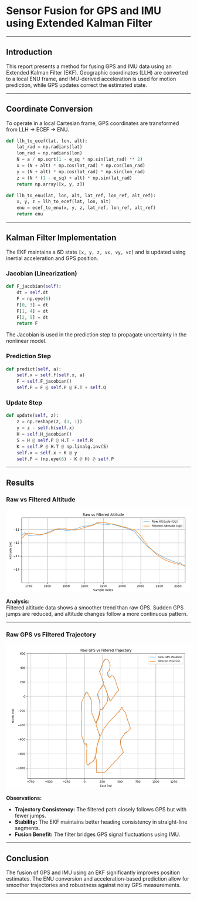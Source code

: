 # Sensor Fusion for GPS and IMU using Extended Kalman Filter

---

## Introduction

This report presents a method for fusing GPS and IMU data using an Extended Kalman Filter (EKF). Geographic coordinates (LLH) are converted to a local ENU frame, and IMU-derived acceleration is used for motion prediction, while GPS updates correct the estimated state.

---

## Coordinate Conversion

To operate in a local Cartesian frame, GPS coordinates are transformed from LLH → ECEF → ENU.

```python
def llh_to_ecef(lat, lon, alt):
    lat_rad = np.radians(lat)
    lon_rad = np.radians(lon)
    N = a / np.sqrt(1 - e_sq * np.sin(lat_rad) ** 2)
    x = (N + alt) * np.cos(lat_rad) * np.cos(lon_rad)
    y = (N + alt) * np.cos(lat_rad) * np.sin(lon_rad)
    z = (N * (1 - e_sq) + alt) * np.sin(lat_rad)
    return np.array([x, y, z])
```

```python
def llh_to_enu(lat, lon, alt, lat_ref, lon_ref, alt_ref):
    x, y, z = llh_to_ecef(lat, lon, alt)
    enu = ecef_to_enu(x, y, z, lat_ref, lon_ref, alt_ref)
    return enu
```

---

## Kalman Filter Implementation

The EKF maintains a 6D state `[x, y, z, vx, vy, vz]` and is updated using inertial acceleration and GPS position.

### Jacobian (Linearization)

```python
def F_jacobian(self):
    dt = self.dt
    F = np.eye(6)
    F[0, 3] = dt
    F[1, 4] = dt
    F[2, 5] = dt
    return F
```

The Jacobian is used in the prediction step to propagate uncertainty in the nonlinear model.

### Prediction Step

```python
def predict(self, a):
    self.x = self.f(self.x, a)
    F = self.F_jacobian()
    self.P = F @ self.P @ F.T + self.Q
```

### Update Step

```python
def update(self, z):
    z = np.reshape(z, (3, 1))
    y = z - self.h(self.x)
    H = self.H_jacobian()
    S = H @ self.P @ H.T + self.R
    K = self.P @ H.T @ np.linalg.inv(S)
    self.x = self.x + K @ y
    self.P = (np.eye(6) - K @ H) @ self.P
```

---

## Results

### Raw vs Filtered Altitude

![Raw vs Filtered Altitude](output/rawcsfiltered.png)

**Analysis:**  
Filtered altitude data shows a smoother trend than raw GPS. Sudden GPS jumps are reduced, and altitude changes follow a more continuous pattern.

---

### Raw GPS vs Filtered Trajectory

![Raw vs Filtered Trajectory](output/rawvsfilteredplane.png)

**Observations:**
- **Trajectory Consistency:** The filtered path closely follows GPS but with fewer jumps.
- **Stability:** The EKF maintains better heading consistency in straight-line segments.
- **Fusion Benefit:** The filter bridges GPS signal fluctuations using IMU.

---

## Conclusion

The fusion of GPS and IMU using an EKF significantly improves position estimates. The ENU conversion and acceleration-based prediction allow for smoother trajectories and robustness against noisy GPS measurements.

---

